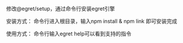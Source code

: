 修改@egret/setup，通过命令行安装egret引擎

安装方式：
命令行进入根目录，输入npm install & npm link 即可安装完成

使用方式：
命令行输入egret help可以看到支持的指令

